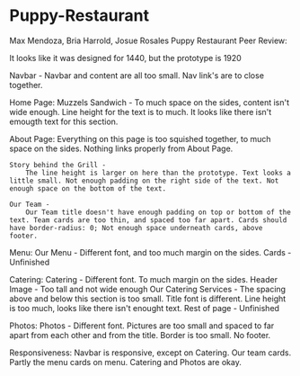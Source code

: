 # Puppy-Restaurant
Max Mendoza, Bria Harrold, Josue Rosales
Puppy Restaurant
Peer Review: 

It looks like it was designed for 1440, but the prototype is 1920

Navbar - 
	Navbar and content are all too small. Nav link's are to close together.

Home Page:
	Muzzels Sandwich -
		To much space on the sides, content isn't wide enough. Line height for the text is to much. It looks like there isn't emougth text for this section.

About Page:
	Everything on this page is too squished together, to much space on the sides. Nothing links properly from About Page.
	
	Story behind the Grill - 
		The line height is larger on here than the prototype. Text looks a little small. Not enough padding on the right side of the text. Not enough space on the bottom of the text.

	Our Team - 
		Our Team title doesn't have enough padding on top or bottom of the text. Team cards are too thin, and spaced too far apart. Cards should have border-radius: 0; Not enough space underneath cards, above footer.

Menu:
	Our Menu -
		Different font, and too much margin on the sides. 
	Cards - 
		Unfinished

Catering: 
	Catering - 
		Different font. To much margin on the sides. 
	Header Image - 
		Too tall and not wide enough
	Our Catering Services - 
		The spacing above and below this section is too small. Title font is different. Line height is too much, looks like there isn't enought text.
	Rest of page - 
		Unfinished

Photos:
	Photos - 
		Different font. Pictures are too small and spaced to far apart from each other and from the title. Border is too small. No footer.

Responsiveness: 
	Navbar is responsive, except on Catering. Our team cards. Partly the menu cards on menu. Catering and Photos are okay.
